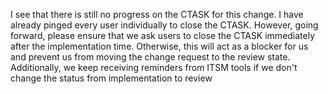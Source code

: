 I see that there is still no progress on the CTASK for this change. I have already pinged every user individually to close the CTASK. However, going forward, please ensure that we ask users to close the CTASK immediately after the implementation time. Otherwise, this will act as a blocker for us and prevent us from moving the change request to the review state. Additionally, we keep receiving reminders from ITSM tools if we don't change the status from implementation to review
